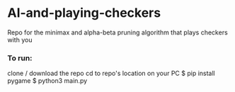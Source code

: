 # AI-and-playing-checkers
Repo for the minimax and alpha-beta pruning algorithm that plays checkers with you
### To run: 
clone / download the repo
cd to repo's location on your PC
$ pip install pygame
$ python3 main.py
